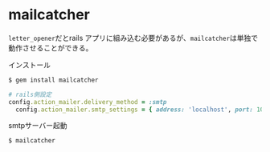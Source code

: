 # mailcatcher

`letter_opener`だとrails アプリに組み込む必要があるが、`mailcatcher`は単独で動作させることができる。

インストール
```bash
$ gem install mailcatcher
```

```ruby
# rails側設定
config.action_mailer.delivery_method = :smtp
  config.action_mailer.smtp_settings = { address: 'localhost', port: 1025 }
```

smtpサーバー起動
```bash
$ mailcatcher
```
